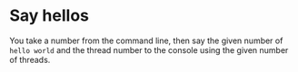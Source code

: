Say hellos
==========

You take a number from the command line, then say the given 
number of `hello world` and the thread number to the console
using the given number of threads.
